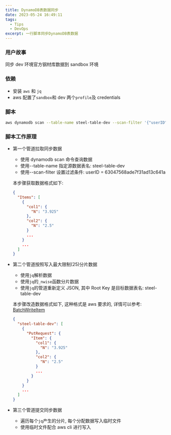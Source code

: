 ```yaml
---
title: DynamoDB表数据同步
date: 2023-05-24 16:49:11
tags:
  - Tips
  - DevOps
excerpt: 一行脚本同步DynamoDB表数据
---
```


<style>
pre {
overflow: auto;
white-space: pre;
white-space: pre-wrap;
word-wrap: break-word;
}
</style>

### 用户故事

同步 dev 环境官方钢材库数据到 sandbox 环境

### 依赖

- 安装 `aws` 和 `jq`
- aws 配置了`sandbox`和 dev 两个`profile`及 credentials

### 脚本

```bash
aws dynamodb scan --table-name steel-table-dev --scan-filter '{"userID":{"ComparisonOperator":"EQ","AttributeValueList":[{"S":"63047568ade7f31ad13c641a"}]}}' --profile dev --no-paginate | jq -c '.Items | _nwise(25) | {"steel-table-dev": map({"PutRequest": {"Item": . }})}' | while read -r line; do echo $line > chunk.json & aws dynamodb batch-write-item --request-items file://chunk.json --profile sandbox; done
```

### 脚本工作原理

- 第一个管道拉取同步数据

  - 使用 dynamodb scan 命令查询数据
  - 使用--table-name 指定源数据表名: steel-table-dev
  - 使用--scan-filter 设置过滤条件: userID = 63047568ade7f31ad13c641a

  本步骤获取数据格式如下:

  ```json
  {
    "Items": [
      {
        "col1": {
          "N": "3.925"
        },
        "col2": {
          "N": "2.5"
        }
        ...
      }
      ...
    ]
  }
  ```

- 第二个管道按照写入最大限制(25)分片数据

  - 使用`jq`解析数据
  - 使用`jq`的`_nwise`函数分片数据
  - 使用`jq`的管道重新定义 JSON, 其中 Root Key 是目标数据表名: steel-table-dev

  本步骤改造数据格式如下, 这种格式是 aws 要求的, 详情可以参考: [BatchWriteItem](https://docs.aws.amazon.com/amazondynamodb/latest/APIReference/API_BatchWriteItem.html)

  ```json
  {
    "steel-table-dev": [
      {
        "PutRequest": {
          "Item": {
            "col1": {
              "N": "3.925"
            },
            "col2": {
              "N": "2.5"
            }
            ...
          }
        }
      }
      ...
    ]
  }
  ```

- 第三个管道提交同步数据

  - 遍历每个`jq`产生的分片, 每个分配数据写入临时文件
  - 使用临时文件配合 aws cli 进行写入
